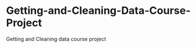 Getting-and-Cleaning-Data-Course-Project
========================================

Getting and Cleaning data course project

